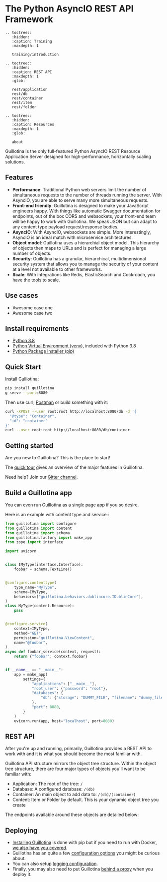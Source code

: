 # The Python AsyncIO REST API Framework

```eval_rst
.. toctree::
   :hidden:
   :caption: Training
   :maxdepth: 1

   training/introduction
```

```eval_rst
.. toctree::
   :hidden:
   :caption: REST API
   :maxdepth: 1
   :glob:

   rest/application
   rest/db
   rest/container
   rest/item
   rest/folder
```

```eval_rst
.. toctree::
   :hidden:
   :caption: Resources
   :maxdepth: 1
   :glob:

   about
```

Guillotina is the only full-featured Python AsyncIO REST Resource Application
Server designed for high-performance, horizontally scaling solutions.

## Features

 - **Performance**: Traditional Python web servers limit the number of simultaneous
   requests to the number of threads running the server. With AsyncIO, you are
   able to serve many more simultaneous requests.
 - **Front-end friendly**: Guillotina is designed to make your
   JavaScript engineers happy. With things like automatic Swagger documentation
   for endpoints, out of the box CORS and websockets, your front-end team will be happy
   to work with Guillotina. We speak JSON but can adapt to any content type
   payload request/response bodies.
 - **AsyncIO**: With AsyncIO, websockets are simple. More interestingly, AsyncIO
   is an ideal match with microservice architectures.
 - **Object model**: Guillotina uses a hierarchial object model. This hierarchy
   of objects then maps to URLs and is perfect for managing
   a large number of objects.
 - **Security**: Guillotina has a granular, hierarchical, multidimensional
   security system that allows you to manage the security of your content
   at a level not available to other frameworks.
 - **Scale**: With integrations like Redis, ElasticSearch and Cockroach, you
   have the tools to scale.

## Use cases

- Awesome case one
- Awesome case two

## Install requirements

<!-- vale off -->

- [Python 3.8](https://www.python.org/downloads/release/python-380/ "Python 3.8 download page")
- [Python Virtual Environment (venv)](https://docs.python.org/3/library/venv.html "venv documentation page"), included with Python 3.8
- [Python Package Installer (pip)](https://pypi.org/project/pip/ "pip documentation page")

## Quick Start

Install Guillotina:

```sh
pip install guillotina
g serve --port=8080
```

Then use curl, [Postman](https://www.postman.com/ "Link to Postman") or build something with it:

```sh
curl -XPOST --user root:root http://localhost:8080/db -d '{
  "@type": "Container",
  "id": "container"
}'
curl --user root:root http://localhost:8080/db/container
```

## Getting started

Are you new to Guillotina? This is the place to start!

The [quick tour](./quick-tour.html) gives an overview of the major features in Guillotina.

Need help? Join our [Gitter channel](https://gitter.im/plone/guillotina).

## Build a Guillotina app

You can even run Guillotina as a single page app if you so desire.

Here is an example with content type and service::

```python
from guillotina import configure
from guillotina import content
from guillotina import schema
from guillotina.factory import make_app
from zope import interface

import uvicorn


class IMyType(interface.Interface):
    foobar = schema.TextLine()


@configure.contenttype(
    type_name="MyType",
    schema=IMyType,
    behaviors=["guillotina.behaviors.dublincore.IDublinCore"],
)
class MyType(content.Resource):
    pass


@configure.service(
    context=IMyType,
    method="GET",
    permission="guillotina.ViewContent",
    name="@foobar",
)
async def foobar_service(context, request):
    return {"foobar": context.foobar}


if __name__ == "__main__":
    app = make_app(
        settings={
            "applications": ["__main__"],
            "root_user": {"password": "root"},
            "databases": {
                "db": {"storage": "DUMMY_FILE", "filename": "dummy_file.db",}
            },
            "port": 8080,
        }
    )
    uvicorn.run(app, host="localhost", port=8080)
```

## REST API

After you're up and running, primarily, Guillotina provides a REST API to work with
and it is what you should become the most familiar with.

Guillotina API structure mirrors the object tree structure. Within the object
tree structure, there are four major types of objects you'll want to be familiar
with:

- Application: The root of the tree: `/`
- Database: A configured database: `/(db)`
- Container: An main object to add data to: `/(db)/(container)`
- Content: Item or Folder by default. This is your dynamic object tree you create

The endpoints available around these objects are detailed below:

## Deploying

- [Installing Guillotina](./installation/installation.html)
  is done with pip but if you need to run with Docker,
  [we also have you covered](https://hub.docker.com/r/guillotina/guillotina/).
- Guillotina has an quite a few
  [configuration options](./installation/configuration.html)
  you might be curious about.
- You can also setup
  [logging configuration](./installation/logging.html).
- Finally, you may also need to put Guillotina
  [behind a proxy](./installation/production.html)
  when you deploy it.

